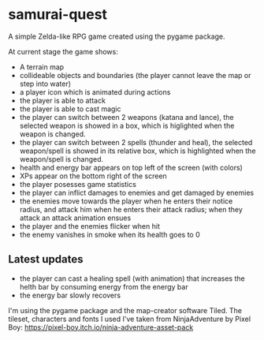 # samurai-quest
A simple Zelda-like RPG game created using the pygame package.

At current stage the game shows:
- A terrain map
- collideable objects and boundaries (the player cannot leave the map or step into water)
- a player icon which is animated during actions
- the player is able to attack
- the player is able to cast magic
- the player can switch between 2 weapons (katana and lance), the selected weapon is showed in a box, which is higlighted when the weapon is changed.
- the player can switch between 2 spells (thunder and heal), the selected weapon/spell is showed in its relative box, which is highlighted when the weapon/spell is changed.
- health and energy bar appears on top left of the screen (with colors)
- XPs appear on the bottom right of the screen
- the player posesses game statistics
- the player can inflict damages to enemies and get damaged by enemies
- the enemies move towards the player when he enters their notice radius, and attack him when he enters their attack radius; when they attack an attack animation ensues
- the player and the enemies flicker when hit
- the enemy vanishes in smoke when its health goes to 0

## Latest updates
- the player can cast a healing spell (with animation) that increases the helth bar by consuming energy from the energy bar
- the energy bar slowly recovers

I'm using the pygame package and the map-creator software Tiled. The tileset, characters and fonts I used I've taken from NinjaAdventure by Pixel Boy: https://pixel-boy.itch.io/ninja-adventure-asset-pack